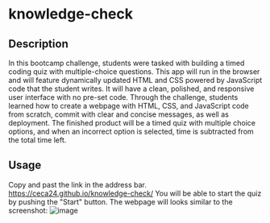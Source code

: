 # knowledge-check

## Description

In this bootcamp challenge, students were tasked with building a timed coding quiz with multiple-choice questions. This app will run in the browser and will feature dynamically updated HTML and CSS powered by JavaScript code that the student writes. It will have a clean, polished, and responsive user interface with no pre-set code. Through the challenge, students learned how to create a webpage with HTML, CSS, and JavaScript code from scratch, commit with clear and concise messages, as well as deployment. The finished product will be a timed quiz with multiple choice options, and when an incorrect option is selected, time is subtracted from the total time left.

## Usage

Copy and past the link in the address bar. https://ceca24.github.io/knowledge-check/
You will be able to start the quiz by pushing the "Start" button.
The webpage will looks similar to the screenshot:
![image](https://user-images.githubusercontent.com/112586917/196270386-1ff9b6c2-8f99-46e3-8bf3-136f26aad686.png)
